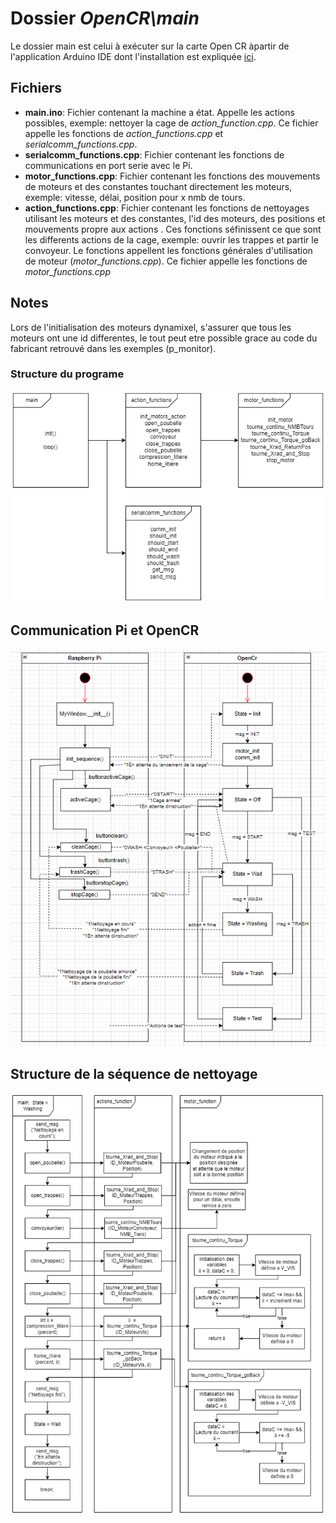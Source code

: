 # Dossier *OpenCR\main* 

Le dossier main est celui à exécuter sur la carte Open CR àpartir de l'application Arduino IDE dont l'installation est expliquée [ici](../../../README.md).

## Fichiers

- **main.ino**: Fichier contenant la machine a état. Appelle les actions possibles, exemple: nettoyer la cage de *action_function.cpp*. Ce fichier appelle les fonctions de *action_functions.cpp* et *serialcomm_functions.cpp*.
- **serialcomm_functions.cpp**: Fichier contenant les fonctions de communications en port serie avec le Pi.
- **motor_functions.cpp**: Fichier contenant les fonctions des mouvements de moteurs et des constantes touchant directement les moteurs, exemple: vitesse, délai, position pour x nmb de tours. 
- **action_functions.cpp**: Fichier contenant les fonctions de nettoyages utilisant les moteurs et des constantes, l'id des moteurs, des positions et mouvements propre aux actions . Ces fonctions séfinissent ce que sont les differents actions de la cage, exemple: ouvrir les trappes et partir le convoyeur. Le fonctions appellent les fonctions générales d'utilisation de moteur (*motor_functions.cpp*). Ce fichier appelle les fonctions de *motor_functions.cpp*

## Notes 

Lors de l'initialisation des moteurs dynamixel, s'assurer que tous les moteurs ont une id differentes, le tout peut etre possible grace au code du fabricant retrouvé dans les exemples (p_monitor). 

### Structure du programe

<img src="../../../Documentation/Images/hierarchieOpenCr.png">

## Communication Pi et OpenCR

<img src="../../../Documentation/Images/flowchartcode.png">

## Structure de la séquence de nettoyage

<img src="../../../Documentation/Images/Wash.png">
